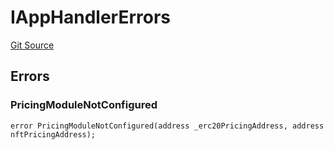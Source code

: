 # IAppHandlerErrors
[Git Source](https://github.com/thrackle-io/tron/blob/effe36d0b962730eb7c7e200cfcfde3ca3773db8/src/common/IErrors.sol)


## Errors
### PricingModuleNotConfigured

```solidity
error PricingModuleNotConfigured(address _erc20PricingAddress, address nftPricingAddress);
```

